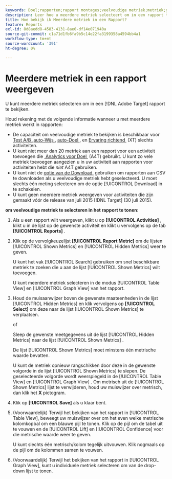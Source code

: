```yaml
---
keywords: Doel;rapporten;rapport montages;veelvoudige metriek;metriek;getoonde metriek;verborgen metriek
description: Leer hoe u meerdere metriek selecteert om in een rapport te bekijken met Adobe Target.
title: Hoe bekijk ik Meerdere metriek in een Rapport?
feature: Reports
exl-id: 8d8aedd8-4583-4131-8ae0-df14e071940a
source-git-commit: c1a71d1fb6fa9b5c14e22fa3199358a4594bb4a1
workflow-type: tm+mt
source-wordcount: '391'
ht-degree: 0%

---
```


# Meerdere metriek in een rapport weergeven

U kunt meerdere metriek selecteren om in een [!DNL Adobe Target] rapport te bekijken.

Houd rekening met de volgende informatie wanneer u met meerdere metriek werkt in rapporten:

* De capaciteit om veelvoudige metriek te bekijken is beschikbaar voor [&#x200B; Test A/B &#x200B;](/help/main/c-activities/t-test-ab/test-ab.md), [&#x200B; auto-Wijs &#x200B;](/help/main/c-activities/automated-traffic-allocation/automated-traffic-allocation.md), [&#x200B; auto-Doel &#x200B;](/help/main/c-activities/auto-target/auto-target-to-optimize.md), en [&#x200B; Ervaring richtend &#x200B;](/help/main/c-activities/t-experience-target/experience-target.md) (XT) slechts activiteiten.
* U kunt niet meer dan 20 metriek aan een rapport voor een activiteit toevoegen die [&#x200B; Analytics voor Doel &#x200B;](/help/main/c-integrating-target-with-mac/a4t/a4t.md) (A4T) gebruikt. U kunt zo vele metriek toevoegen aangezien u in uw activiteit aan rapporten voor activiteiten hebt die *niet* A4T gebruiken.
* U kunt niet de [&#x200B; optie van de Download &#x200B;](/help/main/c-reports/c-report-settings/downloading-data-in-csv-file.md) gebruiken om rapporten aan CSV te downloaden als u veelvoudige metriek hebt geselecteerd. U moet slechts één meting selecteren om de optie [!UICONTROL Download] in te schakelen.
* U kunt geen meerdere metriek weergeven voor activiteiten die zijn gemaakt vóór de release van juli 2015 [!DNL Target] (30 juli 2015).

**om veelvoudige metriek te selecteren in het rapport te tonen:**

1. Als u een rapport wilt weergeven, klikt u op **[!UICONTROL Activities]** , klikt u in de lijst op de gewenste activiteit en klikt u vervolgens op de tab **[!UICONTROL Reports]** .
1. Klik op de vervolgkeuzelijst **[!UICONTROL Report Metric]** om de lijsten [!UICONTROL Shown Metrics] en [!UICONTROL Hidden Metrics] weer te geven.

   U kunt het vak [!UICONTROL Search] gebruiken om snel beschikbare metriek te zoeken die u aan de lijst [!UICONTROL Shown Metrics] wilt toevoegen.

   U kunt meerdere metriek selecteren in de modus [!UICONTROL Table View] en [!UICONTROL Graph View] van het rapport.

1. Houd de muisaanwijzer boven de gewenste maateenheden in de lijst [!UICONTROL Hidden Metrics] en klik vervolgens op **[!UICONTROL Select]** om deze naar de lijst [!UICONTROL Shown Metrics] te verplaatsen.

   of

   Sleep de gewenste meetgegevens uit de lijst [!UICONTROL Hidden Metrics] naar de lijst [!UICONTROL Shown Metrics] .

   De lijst [!UICONTROL Shown Metrics] moet minstens één metrische waarde bevatten.

   U kunt de metriek opnieuw rangschikken door deze in de gewenste volgorde in de lijst [!UICONTROL Shown Metrics] te slepen. De geselecteerde volgorde wordt weerspiegeld in de [!UICONTROL Table View] en [!UICONTROL Graph View] . Om metrisch uit de [!UICONTROL Shown Metrics] lijst te verwijderen, houd uw muiswijzer over metrisch, dan klik het **X** pictogram.

1. Klik op **[!UICONTROL Save]** als u klaar bent.
1. (Voorwaardelijk) Terwijl het bekijken van het rapport in [!UICONTROL Table View], beweegt uw muiswijzer over om het even welke metrische kolomkopbal om een blauwe pijl te tonen. Klik op de pijl om de tabel uit te vouwen en de [!UICONTROL Lift] en [!UICONTROL Confidence] voor die metrische waarde weer te geven.

   U kunt slechts één metrisch/kolom tegelijk uitvouwen. Klik nogmaals op de pijl om de kolommen samen te vouwen.

1. (Voorwaardelijk) Terwijl het bekijken van het rapport in [!UICONTROL Graph View], kunt u individuele metriek selecteren om van de drop-down lijst te tonen.
